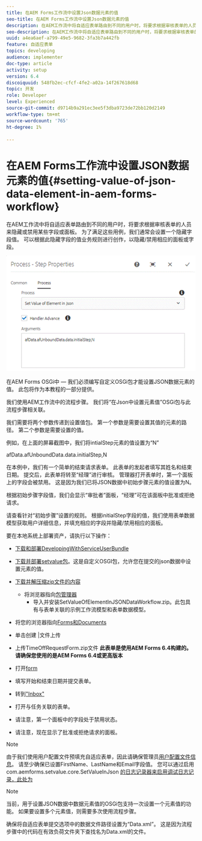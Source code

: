 ```yaml
---
title: 在AEM Forms工作流中设置Json数据元素的值
seo-title: 在AEM Forms工作流中设置Json数据元素的值
description: 在AEM工作流中将自适应表单路由到不同的用户时，将要求根据审核表单的人员来隐藏或禁用某些字段或面板。 为了满足这些用例，我们通常会设置一个隐藏字段值。 可以根据此隐藏字段的值业务规则进行创作，以隐藏/禁用相应的面板或字段。
seo-description: 在AEM工作流中将自适应表单路由到不同的用户时，将要求根据审核表单的人员来隐藏或禁用某些字段或面板。 为了满足这些用例，我们通常会设置一个隐藏字段值。 可以根据此隐藏字段的值业务规则进行创作，以隐藏/禁用相应的面板或字段。
uuid: a4ea6aef-a799-49e5-9682-3fa3b7a442fb
feature: 自适应表单
topics: developing
audience: implementer
doc-type: article
activity: setup
version: 6.4
discoiquuid: 548fb2ec-cfcf-4fe2-a02a-14f267618d68
topic: 开发
role: Developer
level: Experienced
source-git-commit: d9714b9a291ec3ee5f3dba9723de72bb120d2149
workflow-type: tm+mt
source-wordcount: '765'
ht-degree: 1%

---
```



# 在AEM Forms工作流中设置JSON数据元素的值{#setting-value-of-json-data-element-in-aem-forms-workflow}

在AEM工作流中将自适应表单路由到不同的用户时，将要求根据审核表单的人员来隐藏或禁用某些字段或面板。 为了满足这些用例，我们通常会设置一个隐藏字段值。 可以根据此隐藏字段的值业务规则进行创作，以隐藏/禁用相应的面板或字段。

![在json数据中设置元素的值](assets/capture-3.gif)

在AEM Forms OSGi中 — 我们必须编写自定义OSGi包才能设置JSON数据元素的值。 此包将作为本教程的一部分提供。

我们使用AEM工作流中的流程步骤。 我们将“在Json中设置元素值”OSGi包与此流程步骤相关联。

我们需要将两个参数传递到设置值包。 第一个参数是需要设置其值的元素的路径。 第二个参数是需要设置的值。

例如，在上面的屏幕截图中，我们将intialStep元素的值设置为“N”

afData.afUnboundData.data.initialStep,N

在本例中，我们有一个简单的结束请求表单。 此表单的发起者填写其姓名和结束日期。 提交后，此表单将转至“经理”进行审核。 管理器打开表单时，第一个面板上的字段会被禁用。 这是因为我们已将JSON数据中初始步骤元素的值设置为N。

根据初始步骤字段值，我们会显示“审批者”面板，“经理”可在该面板中批准或拒绝请求。

请查看针对“初始步骤”设置的规则。 根据initialStep字段的值，我们使用表单数据模型获取用户详细信息，并填充相应的字段并隐藏/禁用相应的面板。

要在本地系统上部署资产，请执行以下操作：

* [下载和部署DevelopingWithServiceUserBundle](/help/forms/assets/common-osgi-bundles/DevelopingWithServiceUser.jar)

* [下载并部署setvalue包](/help/forms/assets/common-osgi-bundles/SetValueApp.core-1.0-SNAPSHOT.jar)。这是自定义OSGI包，允许您在提交的json数据中设置元素的值。

* [下载并解压缩zip文件的内容](assets/set-value-jsondata.zip)
   * 将浏览器指向[包管理器](http://localhost:4502/crx/packmgr/index.jsp)
      * 导入并安装SetValueOfElementInJSONDataWorkflow.zip。此包具有与表单关联的示例工作流模型和表单数据模型。

* 将您的浏览器指向[Forms和Documents](http://localhost:4502/aem/forms.html/content/dam/formsanddocuments)
* 单击创建 |文件上传
* 上传TimeOffRequestForm.zip文件
   **此表单是使用AEM Forms 6.4构建的。请确保您使用的是AEM Forms 6.4或更高版本**
* 打开[form](http://localhost:4502/content/dam/formsanddocuments/timeoffrequest/jcr:content?wcmmode=disabled)
* 填写开始和结束日期并提交表单。
* 转到[&quot;Inbox&quot;](http://localhost:4502/aem/inbox)
* 打开与任务关联的表单。
* 请注意，第一个面板中的字段处于禁用状态。
* 请注意，现在显示了批准或拒绝请求的面板。

>[!NOTE]
>
>由于我们使用用户配置文件预填充自适应表单，因此请确保管理员[用户配置文件信息](http://localhost:4502/security/users.html)。 请至少确保已设置FirstName、LastName和Email字段值。
>您可以通过启用com.aemforms.setvalue.core.SetValueInJson [的日志记录器来启用调试日志记录，此处为](http://localhost:4502/system/console/slinglog)

>[!NOTE]
>
>当前，用于设置JSON数据中数据元素值的OSGi包支持一次设置一个元素值的功能。 如果要设置多个元素值，则需要多次使用流程步骤。
>
>确保将自适应表单提交选项中的数据文件路径设置为“Data.xml”。 这是因为流程步骤中的代码在有效负荷文件夹下查找名为Data.xml的文件。
